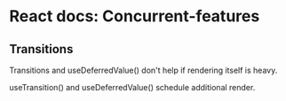 # React docs: Concurrent-features

## Transitions

Transitions and useDeferredValue() don't help if rendering itself is heavy.

useTransition() and useDeferredValue() schedule additional render.
